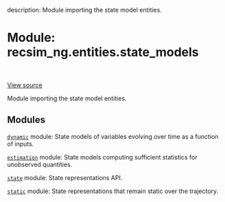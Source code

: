 description: Module importing the state model entities.

<div itemscope itemtype="http://developers.google.com/ReferenceObject">
<meta itemprop="name" content="recsim_ng.entities.state_models" />
<meta itemprop="path" content="Stable" />
</div>

# Module: recsim_ng.entities.state_models

<!-- Insert buttons and diff -->

<table class="tfo-notebook-buttons tfo-api nocontent" align="left">

</table>

<a target="_blank" href="https://github.com/google-research/recsim_ng/tree/master/recsim_ng/entities/state_models/__init__.py">View
source</a>

Module importing the state model entities.

## Modules

[`dynamic`](../../recsim_ng/entities/state_models/dynamic.md) module: State
models of variables evolving over time as a function of inputs.

[`estimation`](../../recsim_ng/entities/state_models/estimation.md) module:
State models computing sufficient statistics for unobserved quantities.

[`state`](../../recsim_ng/entities/state_models/state.md) module: State
representations API.

[`static`](../../recsim_ng/entities/state_models/static.md) module: State
representations that remain static over the trajectory.
